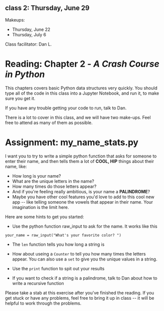 ## class 2: Thursday, June 29

Makeups:
* Thursday, June 22
* Thursday, July 6

Class facilitator: Dan L.

# Reading: Chapter 2 - *A Crash Course in Python*

This chapters covers basic Python data structures very quickly. You should type all of the code in this class into a Jupyter Notebook, and run it, to make sure you get it. 

If you have any trouble getting your code to run, talk to Dan. 

There is a lot to cover in this class, and we will have two make-ups. Feel free to attend as many of them as possible. 

# Assignment: my_name_stats.py

I want you to try to write a simple python function that asks for someone to enter their name, and then tells them a lot of **COOL, HIP** things about their name, like:
* How long is your name?
* What are the unique letters in the name?
* How many times do those letters appear?
* And if you're feeling really ambitious, is your name a **PALINDROME**?
* Maybe you have other cool features you'd love to add to this cool new app -- like telling someone the vowels that appear in their name. Your imagination is the limit here.

Here are some hints to get you started: 
* Use the python function raw_input to ask for the name. It works like this

```your_name = raw_input("What's your favorite color? ") ```

* The ```len``` function tells you how long a string is

* How about useing a ```Counter``` to tell you how many times the letters appear. You can also use a ```set``` to give you the unique values in a string.

* Use the ```print``` function to spit out your results

* If you want to check if a string is a palindrome, talk to Dan about how to write a recursive function 

Please take a stab at this exercise after you've finished the reading. If you get stuck or have any problems, feel free to bring it up in class -- it will be helpful to work through the problems. 
